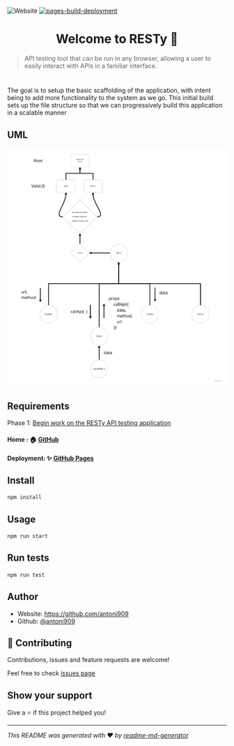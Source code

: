 ![Website](https://img.shields.io/website?down_color=red&down_message=offline&up_color=green&up_message=up&url=https%3A%2F%2Fantoni909.github.io%2FRESTy%2F) [![pages-build-deployment](https://github.com/antoni909/RESTy/actions/workflows/pages/pages-build-deployment/badge.svg)](https://github.com/antoni909/RESTy/actions/workflows/pages/pages-build-deployment)

<h1 align="center">Welcome to RESTy 👋</h1>

> API testing tool that can be run in any browser, allowing a user to easily interact with APIs in a familiar interface.

#  

The goal is to setup the basic scaffolding of the application, with intent being to add more functionality to the system as we go. This initial build sets up the file structure so that we can progressively build this application in a scalable manner

## UML

![RESTy UML](./src/assets/phaseIUML.jpg)

## Requirements

Phase 1: [Begin work on the RESTy API testing application](./src/assets/requirements#Phase1)

#### Home : 🏠 [GitHub](https://github.com/antoni909/RESTy)

#### Deployment: ✨ [GitHub Pages](https://antoni909.github.io/RESTy/)

## Install

```sh
npm install
```

## Usage

```sh
npm run start
```

## Run tests

```sh
npm run test
```

## Author

* Website: https://github.com/antoni909
* Github: [@antoni909](https://github.com/antoni909)

## 🤝 Contributing

Contributions, issues and feature requests are welcome!

Feel free to check [issues page](https://github.com/antoni909/RESTy/issues)

## Show your support

Give a ⭐️ if this project helped you!

***
_This README was generated with ❤️ by [readme-md-generator](https://github.com/kefranabg/readme-md-generator)_
